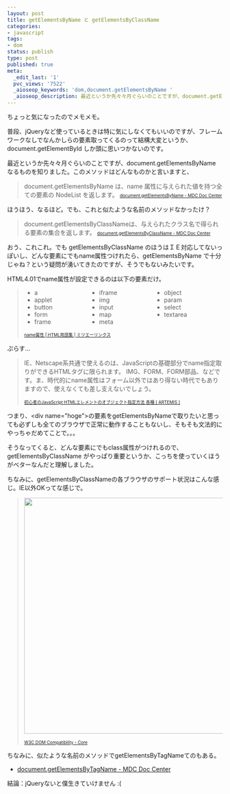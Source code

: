 ```yaml
---
layout: post
title: getElementsByName と getElementsByClassName
categories:
- javascript
tags:
- dom
status: publish
type: post
published: true
meta:
  _edit_last: '1'
  pvc_views: '7522'
  _aioseop_keywords: 'dom,document.getElementsByName '
  _aioseop_description: 最近というか先々々月ぐらいのことですが、document.getElementsByName なるものを知りました。このメソッドはどんなものかと言いますと...
---
```

ちょっと気になったのでメモメモ。

普段、jQueryなど使っているときは特に気にしなくてもいいのですが、フレームワークなしでなんかしらの要素取ってくるのって結構大変というか、document.getElementById しか頭に思いつかないのです。

最近というか先々々月ぐらいのことですが、document.getElementsByName なるものを知りました。このメソッドはどんなものかと言いますと、

<!--more-->
<blockquote>document.getElementsByName は、name 属性に与えられた値を持つ全ての要素の NodeList を返します。
<a href="https://developer.mozilla.org/ja/DOM/document.getElementsByName"><span style="font-size: x-small;">document.getElementsByName - MDC Doc Center</span></a></blockquote>
ほうほう、なるほど。でも、これと似たような名前のメソッドなかったけ？
<blockquote>document.getElementsByClassNameは、与えられたクラス名で得られる要素の集合を返します。
<a href="https://developer.mozilla.org/ja/DOM/document.getElementsByClassName"><span style="font-size: x-small;">document.getElementsByClassName - MDC Doc Center</span></a></blockquote>
おう、これこれ。でも getElementsByClassName のほうはＩＥ対応してないっぽいし、どんな要素にでもname属性つけれたら、getElementsByName で十分じゃね？という疑問が湧いてきたのですが、そうでもないみたいです。

HTML4.01でname属性が設定できるのは以下の要素だけ。
<blockquote>
<ul style="-moz-column-count: 3; -webkit-column-count: 3;">
	<li>a</li>
	<li>applet</li>
	<li>button</li>
	<li>form</li>
	<li>frame</li>
	<li>iframe</li>
	<li>img</li>
	<li>input</li>
	<li>map</li>
	<li>meta</li>
	<li>object</li>
	<li>param</li>
	<li>select</li>
	<li>textarea</li>
</ul>
<a href="http://www.mitsue.co.jp/glossary/html/attribute/name.html"><span style="font-size: x-small;">name属性 | HTML用語集 | ミツエーリンクス</span></a></blockquote>
ぷらす...
<blockquote>IE、Netscape系共通で使えるのは、JavaScriptの基礎部分でname指定取りができるHTMLタグに限られます。 IMG、FORM、FORM部品、などです。ま、時代的にname属性はフォーム以外ではあり得ない時代でもありますので、使えなくても差し支えないでしょう。

<a href="http://www.artemis.ac/contents/javascript/javascript11.htm#names"><span style="font-size: x-small;">初心者のJavaScript HTMLエレメントのオブジェクト指定方法 各種 [ ARTEMIS ] </span></a></blockquote>
つまり、&lt;div name="hoge"&gt;の要素をgetElementsByNameで取りたいと思っても必ずしも全てのブラウザで正常に動作することもないし、そもそも文法的にやっちゃだめてことで。。。

そうなってくると、どんな要素にでもclass属性がつけれるので、getElementsByClassName がやっぱり重要というか、こっちを使っていくほうがベターなんだと理解しました。

ちなみに、getElementsByClassNameの各ブラウザのサポート状況はこんな感じ。IE以外OKってな感じで。
<blockquote><a href="http://t32k.me/mol/file/2010/12/gebcn.png"><img class="alignnone size-medium wp-image-2240" title="gebcn" src="http://t32k.me/mol/file/2010/12/gebcn-300x50.png" alt="" width="550" /></a>

<a href="http://www.quirksmode.org/dom/w3c_core.html"><span style="font-size: x-small;">W3C DOM Compatibility - Core</span></a></blockquote>
ちなみに、似たような名前のメソッドでgetElementsByTagNameてのもある。
<ul>
	<li><a href="https://developer.mozilla.org/ja/DOM/document.getElementsByTagName">document.getElementsByTagName - MDC Doc Center</a></li>
</ul>
結論：jQueryないと僕生きていけません :(
